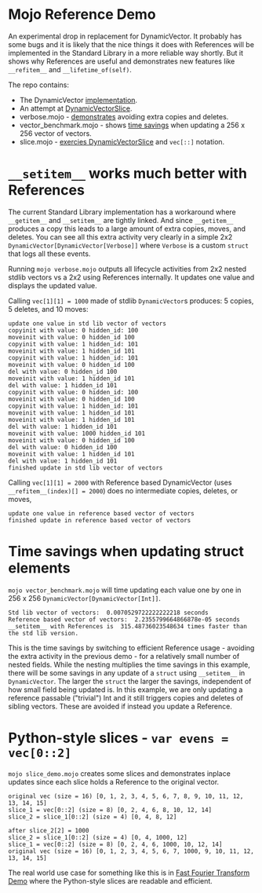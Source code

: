 # Mojo Reference Demo

An experimental drop in replacement for DynamicVector. It probably has some bugs and it is likely that the nice things it does with References will be implemented in the Standard Library in a more reliable way shortly. But it shows why References are useful and demonstrates new features like `__refitem__` and `__lifetime_of(self)`.

The repo contains:
- The DynamicVector [implementation](https://github.com/mikowals/dynamic_vector.mojo/blob/main/dynamic_vector.mojo#L4).
- An attempt at [DynamicVectorSlice](https://github.com/mikowals/dynamic_vector.mojo/blob/main/dynamic_vector.mojo#L98).
- verbose.mojo - [demonstrates](https://github.com/mikowals/dynamic_vector.mojo/tree/main?tab=readme-ov-file#__setitem__-works-much-better-with-references) avoiding extra copies and deletes.
- vector_benchmark.mojo - shows [time savings](https://github.com/mikowals/dynamic_vector.mojo/tree/main?tab=readme-ov-file#time-savings-when-updating-struct-elements) when updating a 256 x 256 vector of vectors.
- slice.mojo - [exercies DynamicVectorSlice](https://github.com/mikowals/dynamic_vector.mojo/tree/main?tab=readme-ov-file#python-style-slices---var-evens--vec02) and `vec[::]` notation.

# `__setitem__` works much better with References

The current Standard Library implementation has a workaround where `__getitem__` and `__setitem__` are tightly linked. And since `__getitem__` produces a copy this leads to a large amount of extra copies, moves, and deletes. You can see all this extra activity very clearly in a simple 2x2 `DynamicVector[DynamicVector[Verbose]]` where `Verbose` is a custom `struct` that logs all these events.

Running `mojo verbose.mojo` outputs all lifecycle activities from 2x2 nested stdlib vectors vs a 2x2 using References internally. It updates one value and displays the updated value.

Calling `vec[1][1] = 1000` made of stdlib `DynamicVector`s produces: 5 copies, 5 deletes, and 10 moves:

```console
update one value in std lib vector of vectors
copyinit with value: 0 hidden_id: 100
moveinit with value: 0 hidden_id 100
copyinit with value: 1 hidden_id: 101
moveinit with value: 1 hidden_id 101
copyinit with value: 1 hidden_id: 101
moveinit with value: 0 hidden_id 100
del with value: 0 hidden_id 100
moveinit with value: 1 hidden_id 101
del with value: 1 hidden_id 101
copyinit with value: 0 hidden_id: 100
moveinit with value: 0 hidden_id 100
copyinit with value: 1 hidden_id: 101
moveinit with value: 1 hidden_id 101
moveinit with value: 1 hidden_id 101
del with value: 1 hidden_id 101
moveinit with value: 1000 hidden_id 101
moveinit with value: 0 hidden_id 100
del with value: 0 hidden_id 100
moveinit with value: 1 hidden_id 101
del with value: 1 hidden_id 101
finished update in std lib vector of vectors
```

Calling `vec[1][1] = 2000` with Reference based DynamicVector (uses `__refitem__(index)[] = 2000`) does no intermediate copies, deletes, or moves,

```console
update one value in reference based vector of vectors
finished update in reference based vector of vectors
```

# Time savings when updating struct elements

`mojo vector_benchmark.mojo` will time updating each value one by one in 256 x 256 `DynamicVector[DynamicVector[Int]]`.

```console
Std lib vector of vectors:  0.0070529722222222218 seconds
Reference based vector of vectors:  2.2355799664866878e-05 seconds
__setitem__ with References is  315.48736023548634 times faster than the std lib version.
```

This is the time savings by switching to efficient Reference usage - avoiding the extra activity in the previous demo - for a relatively small number of nested fields. While the nesting multiplies the time savings in this example, there will be some savings in any update of a `struct` using `__setitem__` in `DynamicVector`. The larger the `struct` the larger the savings, independent of how small field being updated is. In this example, we are only updating a reference passable ("trivial") Int and it still triggers copies and deletes of sibling vectors. These are avoided if instead you update a Reference.



# Python-style slices - `var evens = vec[0::2]`

`mojo slice_demo.mojo` creates some slices and demonstrates inplace updates since each slice holds a Reference to the original vector.

```console
original vec (size = 16) [0, 1, 2, 3, 4, 5, 6, 7, 8, 9, 10, 11, 12, 13, 14, 15]
slice_1 = vec[0::2] (size = 8) [0, 2, 4, 6, 8, 10, 12, 14]
slice_2 = slice_1[0::2] (size = 4) [0, 4, 8, 12]

after slice_2[2] = 1000
slice_2 = slice_1[0::2] (size = 4) [0, 4, 1000, 12]
slice_1 = vec[0::2] (size = 8) [0, 2, 4, 6, 1000, 10, 12, 14]
original vec (size = 16) [0, 1, 2, 3, 4, 5, 6, 7, 1000, 9, 10, 11, 12, 13, 14, 15]
```

The real world use case for something like this is in [Fast Fourier Transform Demo](https://github.com/duckki/field-fft-mojo/blob/main/python/fft-python.py#L15) where the Python-style slices are readable and efficient.
